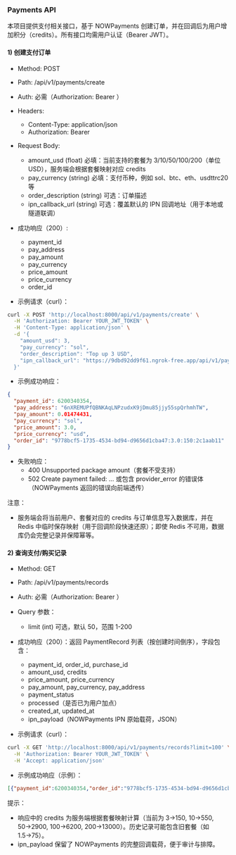 
### Payments API

本项目提供支付相关接口，基于 NOWPayments 创建订单，并在回调后为用户增加积分（credits）。所有接口均需用户认证（Bearer JWT）。

#### 1) 创建支付订单

- Method: POST
- Path: /api/v1/payments/create
- Auth: 必需（Authorization: Bearer <JWT>）
- Headers:
  - Content-Type: application/json
  - Authorization: Bearer <JWT>
- Request Body:
  - amount_usd (float) 必填：当前支持的套餐为 3/10/50/100/200（单位 USD），服务端会根据套餐映射对应 credits
  - pay_currency (string) 必填：支付币种，例如 sol、btc、eth、usdttrc20 等
  - order_description (string) 可选：订单描述
  - ipn_callback_url (string) 可选：覆盖默认的 IPN 回调地址（用于本地或隧道联调）

- 成功响应（200）:
  - payment_id
  - pay_address
  - pay_amount
  - pay_currency
  - price_amount
  - price_currency
  - order_id

- 示例请求（curl）：
```bash
curl -X POST 'http://localhost:8000/api/v1/payments/create' \
  -H 'Authorization: Bearer YOUR_JWT_TOKEN' \
  -H 'Content-Type: application/json' \
  -d '{
    "amount_usd": 3,
    "pay_currency": "sol",
    "order_description": "Top up 3 USD",
    "ipn_callback_url": "https://9dbd92dd9f61.ngrok-free.app/api/v1/payments/ipn"
  }'
```

- 示例成功响应：
```json
{
  "payment_id": 6200340354,
  "pay_address": "6nXREMUPfQBNKAqLNPzudxK9jDmu85jjy55spQrhmhTW",
  "pay_amount": 0.01474431,
  "pay_currency": "sol",
  "price_amount": 3.0,
  "price_currency": "usd",
  "order_id": "9778bcf5-1735-4534-bd94-d9656d1cba47:3.0:150:2c1aab11"
}
```

- 失败响应：
  - 400 Unsupported package amount（套餐不受支持）
  - 502 Create payment failed: ... 或包含 provider_error 的错误体（NOWPayments 返回的错误向前端透传）

注意：
- 服务端会将当前用户、套餐对应的 credits 与订单信息写入数据库，并在 Redis 中临时保存映射（用于回调阶段快速还原）；即使 Redis 不可用，数据库仍会完整记录并保障幂等。

#### 2) 查询支付/购买记录

- Method: GET
- Path: /api/v1/payments/records
- Auth: 必需（Authorization: Bearer <JWT>）
- Query 参数：
  - limit (int) 可选，默认 50，范围 1-200

- 成功响应（200）：返回 PaymentRecord 列表（按创建时间倒序），字段包含：
  - payment_id, order_id, purchase_id
  - amount_usd, credits
  - price_amount, price_currency
  - pay_amount, pay_currency, pay_address
  - payment_status
  - processed（是否已为用户加点）
  - created_at, updated_at
  - ipn_payload（NOWPayments IPN 原始载荷，JSON）

- 示例请求（curl）：
```bash
curl -X GET 'http://localhost:8000/api/v1/payments/records?limit=100' \
  -H 'Authorization: Bearer YOUR_JWT_TOKEN' \
  -H 'Accept: application/json'
```

- 示例成功响应（示例）：
```json
[{"payment_id":6200340354,"order_id":"9778bcf5-1735-4534-bd94-d9656d1cba47:3.0:150:2c1aab11","purchase_id":"4988757009","amount_usd":null,"credits":150,"price_amount":3.0,"price_currency":"usd","pay_amount":0.01474431,"pay_currency":"sol","pay_address":"6nXREMUPfQBNKAqLNPzudxK9jDmu85jjy55spQrhmhTW","payment_status":"finished","processed":true,"created_at":"2025-09-08T02:12:08.080782Z","updated_at":"2025-09-08T02:12:09.377256Z","ipn_payload":{"fee":{"currency":"sol","depositFee":0.000644,"serviceFee":7.1e-05,"withdrawalFee":0},"order_id":"9778bcf5-1735-4534-bd94-d9656d1cba47:3.0:150:2c1aab11","invoice_id":null,"pay_amount":0.01474431,"payment_id":6200340354,"pay_address":"6nXREMUPfQBNKAqLNPzudxK9jDmu85jjy55spQrhmhTW","purchase_id":"4988757009","pay_currency":"sol","price_amount":3,"actually_paid":0.01474431,"outcome_amount":0.0140303,"payin_extra_id":null,"payment_status":"finished","price_currency":"usd","outcome_currency":"sol","order_description":"Test 3 U","parent_payment_id":null,"payment_extra_ids":null,"actually_paid_at_fiat":0}},{"payment_id":4984454136,"order_id":"9778bcf5-1735-4534-bd94-d9656d1cba47:1.5:75:93e08bae","purchase_id":"4944839511","amount_usd":null,"credits":75,"price_amount":1.5,"price_currency":"usd","pay_amount":0.00737393,"pay_currency":"sol","pay_address":"FUTtMudMxN8gyt58GVuLzg2L9drHz6MyHHs3TgZUQiwd","payment_status":"finished","processed":true,"created_at":"2025-09-08T02:02:12.322586Z","updated_at":"2025-09-08T02:02:13.851177Z","ipn_payload":{"fee":{"currency":"sol","depositFee":0.000644,"serviceFee":3.4e-05,"withdrawalFee":0},"order_id":"9778bcf5-1735-4534-bd94-d9656d1cba47:1.5:75:93e08bae","invoice_id":null,"pay_amount":0.00737393,"payment_id":4984454136,"pay_address":"FUTtMudMxN8gyt58GVuLzg2L9drHz6MyHHs3TgZUQiwd","purchase_id":"4944839511","pay_currency":"sol","price_amount":1.5,"actually_paid":0.00737393,"outcome_amount":0.00669677,"payin_extra_id":null,"payment_status":"finished","price_currency":"usd","outcome_currency":"sol","order_description":"Test 1.5 U","parent_payment_id":null,"payment_extra_ids":null,"actually_paid_at_fiat":0}}]
```

提示：
- 响应中的 credits 为服务端根据套餐映射计算（当前为 3→150, 10→550, 50→2900, 100→6200, 200→13000）。历史记录可能包含旧套餐（如 1.5→75）。
- ipn_payload 保留了 NOWPayments 的完整回调载荷，便于审计与排障。
